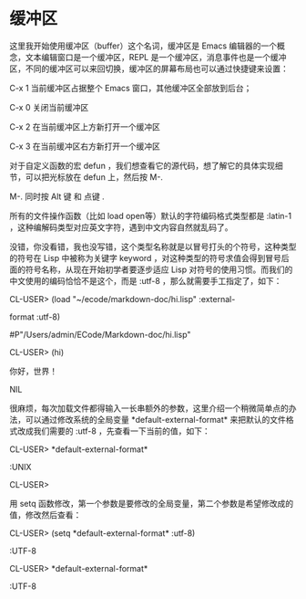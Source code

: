# 缓冲区

这里我开始使用缓冲区（buffer）这个名词，缓冲区是 Emacs 编辑器的一个概念，文本编辑窗口是一个缓冲区，REPL 是一个缓冲区，消息事件也是一个缓冲区，不同的缓冲区可以来回切换，缓冲区的屏幕布局也可以通过快捷键来设置：

C-x 1 当前缓冲区占据整个 Emacs 窗口，其他缓冲区全部放到后台；

C-x 0 关闭当前缓冲区

C-x 2 在当前缓冲区上方新打开一个缓冲区

C-x 3 在当前缓冲区右方新打开一个缓冲区

对于自定义函数的宏 defun ，我们想查看它的源代码，想了解它的具体实现细节，可以把光标放在 defun 上，然后按 M-.

M-.     同时按 Alt 键 和 点键 . 

所有的文件操作函数（比如 load open等）默认的字符编码格式类型都是 :latin-1 ，这种编解码类型对应英文字符，遇到中文内容自然就乱码了。

没错，你没看错，我也没写错，这个类型名称就是以冒号打头的个符号，这种类型的符号在 Lisp 中被称为关键字 keyword ，对这种类型的符号求值会得到冒号后面的符号名称，从现在开始初学者要逐步适应 Lisp 对符号的使用习惯。而我们的中文使用的编码恰恰不是这个，而是 :utf-8 ，那么就需要手工指定了，如下：

CL-USER&gt; \(load "~/ecode/markdown-doc/hi.lisp" :external-

format :utf-8\)

\#P"/Users/admin/ECode/Markdown-doc/hi.lisp"

CL-USER&gt; \(hi\)

你好，世界！

NIL

很麻烦，每次加载文件都得输入一长串额外的参数，这里介绍一个稍微简单点的办法，可以通过修改系统的全局变量 \*default-external-format\* 来把默认的文件格式改成我们需要的 :utf-8 ，先查看一下当前的值，如下：

CL-USER&gt; \*default-external-format\*

:UNIX

CL-USER&gt;

用 setq 函数修改，第一个参数是要修改的全局变量，第二个参数是希望修改成的值，修改然后查看：

CL-USER&gt; \(setq \*default-external-format\* :utf-8\)

:UTF-8

CL-USER&gt; \*default-external-format\*

:UTF-8



